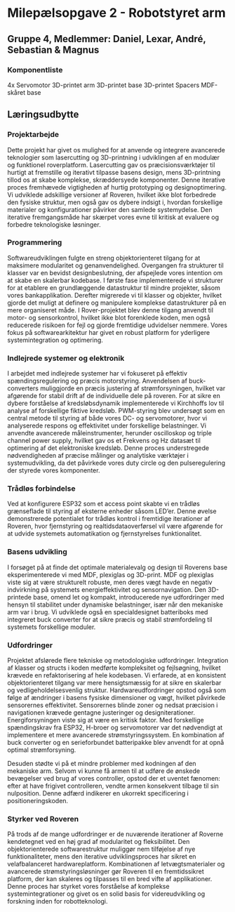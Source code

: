 # Milepælsopgave 2 - Robotstyret arm 

## Gruppe 4, Medlemmer: Daniel, Lexar, André, Sebastian & Magnus 

### Komponentliste

4x Servomotor
3D-printet arm
3D-printet base
3D-printet Spacers
MDF-skåret base


## Læringsudbytte
### Projektarbejde
Dette projekt har givet os mulighed for at anvende og integrere avancerede teknologier som lasercutting og 3D-printning i udviklingen af en modulær og funktionel roverplatform. Lasercutting gav os præcisionsværktøjer til hurtigt at fremstille og iterativt tilpasse basens design, mens 3D-printning tillod os at skabe komplekse, skræddersyede komponenter. Denne iterative proces fremhævede vigtigheden af hurtig prototyping og designoptimering. Vi udviklede adskillige versioner af Roveren, hvilket ikke blot forbedrede den fysiske struktur, men også gav os dybere indsigt i, hvordan forskellige materialer og konfigurationer påvirker den samlede systemydelse. Den iterative fremgangsmåde har skærpet vores evne til kritisk at evaluere og forbedre teknologiske løsninger.

### Programmering
Softwareudviklingen fulgte en streng objektorienteret tilgang for at maksimere modularitet og genanvendelighed. Overgangen fra strukturer til klasser var en bevidst designbeslutning, der afspejlede vores intention om at skabe en skalerbar kodebase. I første fase implementerede vi strukturer for at etablere en grundlæggende datastruktur til mindre projekter, såsom vores bankapplikation. Derefter migrerede vi til klasser og objekter, hvilket gjorde det muligt at definere og manipulere komplekse datastrukturer på en mere organiseret måde. I Rover-projektet blev denne tilgang anvendt til motor- og sensorkontrol, hvilket ikke blot forenklede koden, men også reducerede risikoen for fejl og gjorde fremtidige udvidelser nemmere. Vores fokus på softwarearkitektur har givet en robust platform for yderligere systemintegration og optimering.

### Indlejrede systemer og elektronik
I arbejdet med indlejrede systemer har vi fokuseret på effektiv spændingsregulering og præcis motorstyring. Anvendelsen af buck-converters muliggjorde en præcis justering af strømforsyningen, hvilket var afgørende for stabil drift af de individuelle dele på roveren. For at sikre en dybere forståelse af kredsløbsdynamik implementerede vi Kirchhoffs lov til analyse af forskellige fiktive kredsløb. PWM-styring blev undersøgt som en central metode til styring af både vores DC- og servomotorer, hvor vi analyserede respons og effektivitet under forskellige belastninger. Vi anvendte avancerede måleinstrumenter, herunder oscilloskop og triple channel power supply, hvilket gav os et Frekvens og Hz datasæt til optimering af det elektroniske kredsløb. Denne proces understregede nødvendigheden af præcise målinger og analytiske værktøjer i systemudvikling, da det påvirkede vores duty circle og den pulseregulering der styrede vores komponenter. 

### Trådløs forbindelse
Ved at konfigurere ESP32 som et access point skabte vi en trådløs grænseflade til styring af eksterne enheder såsom LED’er. Denne øvelse demonstrerede potentialet for trådløs kontrol i fremtidige iterationer af Roveren, hvor fjernstyring og realtidsdataoverførsel vil være afgørende for at udvide systemets automatikation og fjernstyrelses funktionalitet.

### Basens udvikling
I forsøget på at finde det optimale materialevalg og design til Roverens base eksperimenterede vi med MDF, plexiglas og 3D-print. MDF og plexiglas viste sig at være strukturelt robuste, men deres vægt havde en negativ indvirkning på systemets energieffektivitet og sensornavigation. Den 3D-printede base, omend let og kompakt, introducerede nye udfordringer med hensyn til stabilitet under dynamiske belastninger, især når den mekaniske arm var i brug. Vi udviklede også en specialdesignet batteriboks med integreret buck converter for at sikre præcis og stabil strømfordeling til systemets forskellige moduler. 

### Udfordringer
Projektet afslørede flere tekniske og metodologiske udfordringer. Integration af klasser og structs i koden medførte kompleksitet og fejlsøgning, hvilket krævede en refaktorisering af hele kodebasen. Vi erfarede, at en konsistent objektorienteret tilgang var mere hensigtsmæssig for at sikre en skalerbar og vedligeholdelsesvenlig struktur. Hardwareudfordringer opstod også som følge af ændringer i basens fysiske dimensioner og vægt, hvilket påvirkede sensorernes effektivitet. Sensorernes blinde zoner og nedsat præcision i navigationen krævede gentagne justeringer og designiterationer. Energiforsyningen viste sig at være en kritisk faktor. Med forskellige spændingskrav fra ESP32, H-broer og servomotorer var det nødvendigt at implementere et mere avancerede strømstyringssystem. En kombination af buck converter og en serieforbundet batteripakke blev anvendt for at opnå optimal strømforsyning. 

Desuden stødte vi på et mindre problemer med kodningen af den mekaniske arm. Selvom vi kunne få armen til at udføre de ønskede bevægelser ved brug af vores controller, opstod der et uventet fænomen: efter at have frigivet controlleren, vendte armen konsekvent tilbage til sin nulposition. Denne adfærd indikerer en ukorrekt specificering i positioneringskoden. 

### Styrker ved Roveren
På trods af de mange udfordringer er de nuværende iterationer af Roverne kendetegnet ved en høj grad af modularitet og fleksibilitet. Den objektorienterede softwarestruktur muliggør nem tilføjelse af nye funktionaliteter, mens den iterative udviklingsproces har sikret en velafbalanceret hardwareplatform. Kombinationen af letvægtsmaterialer og avancerede strømstyringsløsninger gør Roveren til en fremtidssikret platform, der kan skaleres og tilpasses til en bred vifte af applikationer. Denne proces har styrket vores forståelse af komplekse systemintegrationer og givet os en solid basis for videreudvikling og forskning inden for robotteknologi.







